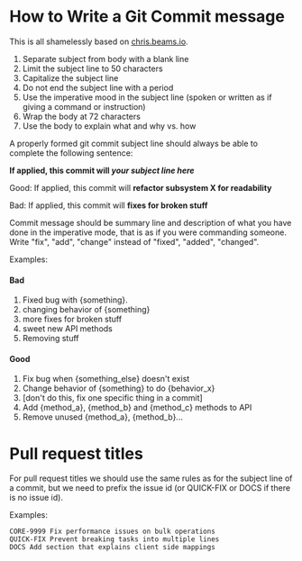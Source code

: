 # How to Write a Git Commit message

This is all shamelessly based on [chris.beams.io](http://chris.beams.io/posts/git-commit/).

1. Separate subject from body with a blank line
2. Limit the subject line to 50 characters
3. Capitalize the subject line
4. Do not end the subject line with a period
5. Use the imperative mood in the subject line (spoken or written as if giving a command or instruction)
6. Wrap the body at 72 characters
7. Use the body to explain what and why vs. how

A properly formed git commit subject line should always be able to complete the following sentence:

**If applied, this commit will _your subject line here_**

Good: If applied, this commit will **refactor subsystem X for readability**

Bad: If applied, this commit will **fixes for broken stuff**

Commit message should be summary line and description of what you have done in the imperative mode, that is as if you were commanding someone. Write "fix", "add", "change" instead of "fixed", "added", "changed".

Examples:

#### Bad
1. Fixed bug with {something}.
2. changing behavior of {something}
3. more fixes for broken stuff
4. sweet new API methods
5. Removing stuff

#### Good
1. Fix bug when {something_else} doesn't exist
2. Change behavior of {something} to do {behavior_x}
3. [don't do this, fix one specific thing in a commit]
4. Add {method_a}, {method_b} and {method_c} methods to API
5. Remove unused {method_a}, {method_b}...


# Pull request titles

For pull request titles we should use the same rules as for the subject line of a commit, but we need to prefix the issue id (or QUICK-FIX or DOCS if there is no issue id).

Examples:

```
CORE-9999 Fix performance issues on bulk operations
QUICK-FIX Prevent breaking tasks into multiple lines
DOCS Add section that explains client side mappings
```
